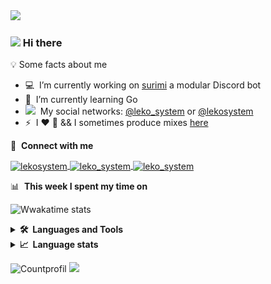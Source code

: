 <img src='https://cr-ss-service.azurewebsites.net/api/ScreenShot?widget=summary&username=alexis06030631' height='300' widht='300'>

### <a href="https://surimi-bot.xyz"><img src="https://media.giphy.com/media/hvRJCLFzcasrR4ia7z/giphy.gif" width="30px"></a> Hi there

💡 Some facts about me

- 💻 &nbsp;I’m currently working on <a href="https://surimi-bot.xyz">surimi</a> a modular Discord bot
- 🌱 &nbsp;I’m currently learning Go
- <img src="https://media.giphy.com/media/KGZJMPisr8kaZiCS1q/giphy-downsized.gif" width="20px"> &nbsp;My social networks: [@leko_system](https://instagram.com/leko_system) or [@lekosystem](https://twitter.com/lekosystem)
- ⚡ &nbsp;I :heart: 🎵 && I sometimes produce mixes [here](https://instagram.com/leko_system)

🔗 &nbsp;**Connect with me**
<p align="left">
<a href="https://twitter.com/lekosystem" target="blank">
  <img align="center" src="https://media.giphy.com/media/ktfqJcs9AVf4HeDLFK/giphy.gif" alt="lekosystem" height="40" width="40" />
</a>
<a href="https://instagram.com/leko_system" target="blank">
  <img align="center" src="https://media.giphy.com/media/WyZy1cltG36Y04OCLG/giphy.gif" alt="leko_system" height="40" width="40" />
</a>
  <a href="https://profile.codersrank.io/user/alexis06030631/" target="blank">
  <img align="center" src="https://seeklogo.com/images/C/codersrank-logo-31F4344B52-seeklogo.com.png" alt="leko_system" height="30" width="40" />
</a>

📊 &nbsp;**This week I spent my time on**

![Wwakatime stats](https://github-readme-stats-taupe-two.vercel.app/api/wakatime?username=Alexis060306&hide_title=true&hide_border=true&langs_count=5&bg_color=00000000&text_color=777)
<details>
  <summary><b>🛠️&nbsp;&nbsp;Languages&nbsp;and&nbsp;Tools</b></summary>
  <br/>
  <p align="left" dir="auto">          <a href="https://www.w3schools.com/css/" rel="nofollow"> <img src="https://raw.githubusercontent.com/devicons/devicon/master/icons/css3/css3-original-wordmark.svg" alt="css3" width="40" height="40" style="max-width: 100%;"> </a>  <a href="https://www.docker.com/" rel="nofollow"> <img src="https://raw.githubusercontent.com/devicons/devicon/master/icons/docker/docker-original-wordmark.svg" alt="docker" width="40" height="40" style="max-width: 100%;"> </a>  <a href="https://expressjs.com" rel="nofollow"> <img src="https://raw.githubusercontent.com/devicons/devicon/master/icons/express/express-original-wordmark.svg" alt="express" width="40" height="40" style="max-width: 100%;"> </a>  <a href="https://cloud.google.com" rel="nofollow"> <img src="https://camo.githubusercontent.com/582944f6627732531ce1a2e20ad43538d1896e16a5f159ea28fd137dbb8e798a/68747470733a2f2f7777772e766563746f726c6f676f2e7a6f6e652f6c6f676f732f676f6f676c655f636c6f75642f676f6f676c655f636c6f75642d69636f6e2e737667" alt="gcp" width="40" height="40" data-canonical-src="https://www.vectorlogo.zone/logos/google_cloud/google_cloud-icon.svg" style="max-width: 100%;"> </a> <a href="https://git-scm.com/" rel="nofollow"> <img src="https://camo.githubusercontent.com/fbfcb9e3dc648adc93bef37c718db16c52f617ad055a26de6dc3c21865c3321d/68747470733a2f2f7777772e766563746f726c6f676f2e7a6f6e652f6c6f676f732f6769742d73636d2f6769742d73636d2d69636f6e2e737667" alt="git" width="40" height="40" data-canonical-src="https://www.vectorlogo.zone/logos/git-scm/git-scm-icon.svg" style="max-width: 100%;"> </a>   <a href="https://heroku.com" rel="nofollow"> <img src="https://camo.githubusercontent.com/df12cb598044a3f38efc1f45e3580558c324cf8789b79487125044eeebcc4dee/68747470733a2f2f7777772e766563746f726c6f676f2e7a6f6e652f6c6f676f732f6865726f6b752f6865726f6b752d69636f6e2e737667" alt="heroku" width="40" height="40" data-canonical-src="https://www.vectorlogo.zone/logos/heroku/heroku-icon.svg" style="max-width: 100%;"> </a> <a href="https://www.w3.org/html/" rel="nofollow"> <img src="https://raw.githubusercontent.com/devicons/devicon/master/icons/html5/html5-original-wordmark.svg" alt="html5" width="40" height="40" style="max-width: 100%;"> </a>   <a href="https://developer.mozilla.org/en-US/docs/Web/JavaScript" rel="nofollow"> <img src="https://raw.githubusercontent.com/devicons/devicon/master/icons/javascript/javascript-original.svg" alt="javascript" width="40" height="40" style="max-width: 100%;"> </a>       <a href="https://www.linux.org/" rel="nofollow"> <img src="https://raw.githubusercontent.com/devicons/devicon/master/icons/linux/linux-original.svg" alt="linux" width="40" height="40" style="max-width: 100%;"> </a>  <a href="https://www.mongodb.com/" rel="nofollow"> <img src="https://raw.githubusercontent.com/devicons/devicon/master/icons/mongodb/mongodb-original-wordmark.svg" alt="mongodb" width="40" height="40" style="max-width: 100%;"> </a>  <a href="https://www.mysql.com/" rel="nofollow"> <img src="https://raw.githubusercontent.com/devicons/devicon/master/icons/mysql/mysql-original-wordmark.svg" alt="mysql" width="40" height="40" style="max-width: 100%;"> </a>  <a href="https://nodejs.org" rel="nofollow"> <img src="https://raw.githubusercontent.com/devicons/devicon/master/icons/nodejs/nodejs-original-wordmark.svg" alt="nodejs" width="40" height="40" style="max-width: 100%;"> </a> <a href="https://www.php.net" rel="nofollow"> <img src="https://raw.githubusercontent.com/devicons/devicon/master/icons/php/php-original.svg" alt="php" width="40" height="40" style="max-width: 100%;"> </a> <a href="https://www.postgresql.org" rel="nofollow"> <img src="https://raw.githubusercontent.com/devicons/devicon/master/icons/postgresql/postgresql-original-wordmark.svg" alt="postgresql" width="40" height="40" style="max-width: 100%;"> </a> <a href="https://postman.com" rel="nofollow"> <img src="https://camo.githubusercontent.com/93b32389bf746009ca2370de7fe06c3b5146f4c99d99df65994f9ced0ba41685/68747470733a2f2f7777772e766563746f726c6f676f2e7a6f6e652f6c6f676f732f676574706f73746d616e2f676574706f73746d616e2d69636f6e2e737667" alt="postman" width="40" height="40" data-canonical-src="https://www.vectorlogo.zone/logos/getpostman/getpostman-icon.svg" style="max-width: 100%;"> </a>  <a href="https://www.python.org" rel="nofollow"> <img src="https://raw.githubusercontent.com/devicons/devicon/master/icons/python/python-original.svg" alt="python" width="40" height="40" style="max-width: 100%;"> </a>       <a href="https://www.typescriptlang.org/" rel="nofollow"> <img src="https://raw.githubusercontent.com/devicons/devicon/master/icons/typescript/typescript-original.svg" alt="typescript" width="40" height="40" style="max-width: 100%;"> </a> </p>

</details>

<details>
  <summary><b>📈&nbsp;&nbsp;Language stats</b></summary>
  <br/>
  <a href='https://profile.codersrank.io/user/alexis06030631/'>
  <img src='http://cr-skills-chart-widget.azurewebsites.net/api/api?username=alexis06030631&padding=30'>
  </a>

</details>

![Countprofil](https://komarev.com/ghpvc/?username=Alexis06030631&color=brightgreen)
![](https://hit.yhype.me/github/profile?user_id=61119747)
